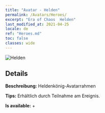 ```yaml
---
title: "Avatar - Helden"
permalink: /Avatars/Heroes/
excerpt: "Era of Chaos  Helden"
last_modified_at: 2021-04-25
locale: de
ref: "Heroes.md"
toc: false
classes: wide
---
```

 ![Helden](/images/a/avatarFrame_49.png)

## Details

 **Beschreibung:** Heldenkönig-Avatarrahmen 

 **Tips:** Erhältlich durch Teilnahme am Ereignis. 

 **Is available:**  + 

